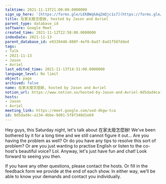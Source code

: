 ```yaml
---
talktime: 2021-11-13T21:00:00.0000000
sign_up_here: '[https://forms.gle/LEKBWqkAqZmDjc1s7](https://forms.gle/LEKBWqkAqZmDjc1s7)'
title: 在家太廢怎麼辦, hosted by Jason and Avriel
parent_type: database_id
software: Google Meet
created_time: 2021-11-12T22:58:00.0000000
indexDate: 2021-11-13
parent_database_id: e9339446-880f-4ef0-8ad7-8ad1f507dded
tags:
- Talk
- 2021-11-13
- Jason
- Avriel
last_edited_time: 2021-11-13T14:31:00.0000000
language_level: No limit
object: page
archived: false
name: 在家太廢怎麼辦, hosted by Jason and Avriel
notion_url: https://www.notion.so/hosted-by-Jason-and-Avriel-0d5dad4ca1344bbe9d015f8f348d1e69
hosts:
- Jason
- Avriel
meeting_link: https://meet.google.com/uxd-dkgw-tca
id: 0d5dad4c-a134-4bbe-9d01-5f8f348d1e69
---
```





Hey guys, this Saturday night, let's talk about 在家太廢怎麼辦! We've been bothered by it for a long time and we still cannot figure it out... Are you having the problem as well? Or do you have any tips to resolve this sort of problem? Or are you just wanting to practise English or listen to the co-host's beautiful voice? Lol. Anyway, let's just have fun and chat! Look forward to seeing you then. 

If you have any other questions, please contact the hosts. Or fill in the feedback form we provide at the end of each show. In either way, we’ll be able to know your demands and contact you individually.







